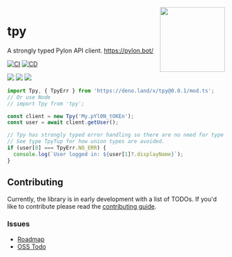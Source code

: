 <img align="right" width="150" src="https://pylon.bot/docs/img/pylon-icon.svg" />

# tpy

A strongly typed Pylon API client. https://pylon.bot/

[![CI](https://github.com/insyri/tpy/actions/workflows/ci.yml/badge.svg)](https://github.com/insyri/tpy/actions/workflows/ci.yml)
[![CD](https://github.com/insyri/tpy/actions/workflows/cd.yml/badge.svg)](https://github.com/insyri/tpy/actions/workflows/cd.yml)

[![](https://shields.io/badge/deno-05122A?logo=deno&style=for-the-badge)](https://deno.land/)
[![](https://shields.io/badge/node.js-05122A?logo=node.js&style=for-the-badge)](https://nodejs.org/)
[![](https://shields.io/badge/TypeScript-05122A?logo=typescript&style=for-the-badge)](https://www.typescriptlang.org/)

<!-- Add Node & Deno-->

```ts
import Tpy, { TpyErr } from 'https://deno.land/x/tpy@0.0.1/mod.ts';
// Or use Node
// import Tpy from 'tpy';

const client = new Tpy('My.pYl0N_tOKEn');
const user = await client.getUser();

// Tpy has strongly typed error handling so there are no need for type gaurds.
// See type TpyTup for how union types are avoided.
if (user[0] === TpyErr.NO_ERR) {
  console.log(`User logged in: ${user[1]?.displayName}`);
}
```

## Contributing

Currently, the library is in early development with a list of TODOs. If you'd
like to contribute please read the
[contributing guide](.github/CONTRIBUTING.md).

### Issues

- [Roadmap](https://github.com/insyri/tpy/issues/2)
- [OSS Todo](https://github.com/insyri/tpy/issues/1)
